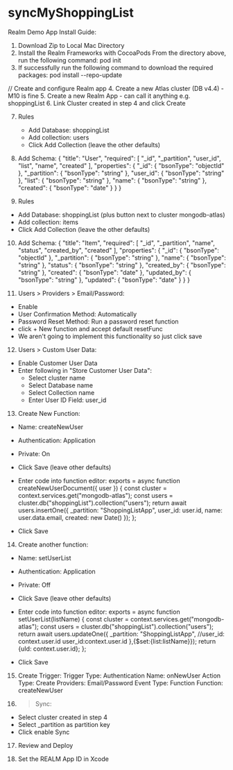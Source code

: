 # syncMyShoppingList

Realm Demo App Install Guide:

1. Download Zip to Local Mac Directory
2. Install the Realm Frameworks with CocoaPods
    From the directory above, run the following command:
        pod init
3. If successfully run the following command to download the required packages:
        pod install --repo-update


// Create and configure Realm app
4. Create a new Atlas cluster (DB v4.4) - M10 is fine
5. Create a new Realm App - can call it anything e.g. shoppingList
6. Link Cluster created in step 4 and click Create

7. Rules 
    - Add Database: shoppingList
    - Add collection: users
    - Click Add Collection (leave the other defaults)
8. Add Schema:
{
  "title": "User",
  "required": [
    "_id",
    "_partition",
    "user_id",
    "list",
    "name",
    "created"
  ],
  "properties": {
    "_id": {
      "bsonType": "objectId"
    },
    "_partition": {
      "bsonType": "string"
    },
    "user_id": {
      "bsonType": "string"
    },
    "list": {
      "bsonType": "string"
    },
    "name": {
      "bsonType": "string"
    },
    "created": {
      "bsonType": "date"
    }
  }
}

9. Rules 
- Add Database: shoppingList (plus button next to cluster mongodb-atlas)
- Add collection: items
- Click Add Collection (leave the other defaults)

10. Add Schema:
{
  "title": "Item",
  "required": [
    "_id",
    "_partition",
    "name",
    "status",
    "created_by",
    "created"
  ],
  "properties": {
    "_id": {
      "bsonType": "objectId"
    },
    "_partition": {
      "bsonType": "string"
    },
    "name": {
      "bsonType": "string"
    },
    "status": {
      "bsonType": "string"
    },
    "created_by": {
      "bsonType": "string"
    },
    "created": {
      "bsonType": "date"
    },
    "updated_by": {
      "bsonType": "string"
    },
    "updated": {
      "bsonType": "date"
    }
  }
}

11. Users > Providers > Email/Password:
- Enable
- User Confirmation Method: Automatically
- Password Reset Method: Run a password reset function
- click + New function and accept default resetFunc 
- We aren't going to implement this functionality so just click save

12. Users > Custom User Data:
- Enable Customer User Data
- Enter following in "Store Customer User Data":
  + Select cluster name
  + Select Database name
  + Select Collection name
  + Enter User ID Field: user_id

13. Create New Function:
- Name: createNewUser
- Authentication: Application
- Private: On
- Click Save (leave other defaults)

- Enter code into function editor:
exports = async function createNewUserDocument({ user }) {
  const cluster = context.services.get("mongodb-atlas");
  const users = cluster.db("shoppingList").collection("users");
  return await users.insertOne({
    _partition: "ShoppingListApp",
    user_id: user.id,
    name: user.data.email,
    created: new Date()
  });
};

- Click Save

14. Create another function:
- Name: setUserList
- Authentication: Application
- Private: Off
- Click Save (leave other defaults)

- Enter code into function editor:
exports = async function setUserList(listName) {
  const cluster = context.services.get("mongodb-atlas");
  const users = cluster.db("shoppingList").collection("users");
  return await users.updateOne({
    _partition: "ShoppingListApp",
    //user_id: context.user.id
    user_id:context.user.id
  },{$set:{list:listName}});
   return {uId: context.user.id};
};

- Click Save

15. Create Trigger:
Trigger Type: Authentication
Name: onNewUser
Action Type: Create 
Providers: Email/Password
Event Type: Function
Function: createNewUser

16. > Sync:
- Select cluster created in step 4
- Select _partition as partition key
- Click enable Sync 

17. Review and Deploy

18. Set the REALM App ID in Xcode
